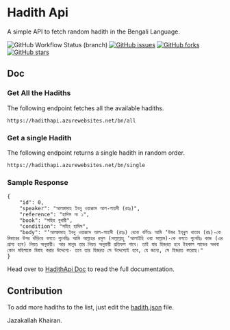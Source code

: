# Hadith Api

A simple API to fetch random hadith in the Bengali Language.

![GitHub Workflow Status (branch)](https://img.shields.io/github/workflow/status/pienteger/hadithapi/deploy-api/master?style=flat-square) [![GitHub issues](https://img.shields.io/github/issues/Pienteger/HadithApi?style=flat-square)](https://github.com/Pienteger/HadithApi/issues) [![GitHub forks](https://img.shields.io/github/forks/Pienteger/HadithApi?style=flat-square)](https://github.com/Pienteger/HadithApi/network) [![GitHub stars](https://img.shields.io/github/stars/Pienteger/HadithApi?style=flat-square)](https://github.com/Pienteger/HadithApi/stargazers)

## Doc

### Get All the Hadiths

The following endpoint fetches all the available hadiths.

```
https://hadithapi.azurewebsites.net/bn/all
```

### Get a single Hadith

The following endpoint returns a single hadith in random order.

```
https://hadithapi.azurewebsites.net/bn/single
```

### Sample Response

```
{
    "id": 0,
    "speaker": "আলক্বামাহ ইবনু ওয়াক্কাস আল-লায়সী (রহঃ)",
    "reference": "হাদিস নং ১",
    "book": "সহিহ বুখারী",
    "condition": "সহিহ হাদিস",
    "body": "‘আলক্বামাহ ইবনু ওয়াক্কাস আল-লায়সী (রহঃ) থেকে বর্ণিতঃ আমি ‘উমর ইব্‌নুল খাত্তাব (রাঃ)-কে মিম্বারের উপর দাঁড়িয়ে বলতে শুনেছিঃ আমি আল্লাহর রসূল (সাল্লাল্লাহু ‘আলাইহি ওয়া সাল্লাম)-কে বলতে শুনেছিঃ কাজ (এর প্রাপ্য হবে) নিয়ত অনুযায়ী। আর মানুষ তার নিয়ত অনুযায়ী প্রতিফল পাবে। তাই যার হিজরত হবে ইহকাল লাভের অথবা কোন মহিলাকে বিবাহ করার উদ্দেশ্যে- তবে তার হিজরত সে উদ্দেশ্যেই হবে, যে জন্যে, সে হিজরত করেছে।"
}
```

Head over to [HadithApi Doc](https://pienteger.com/apistack/hadithapi) to read the full documentation.

## Contribution

To add more hadiths to the list, just edit the [hadith.json](https://github.com/Pienteger/HadithApi/blob/master/HadithApi/hadith.json) file.

Jazakallah Khairan.
